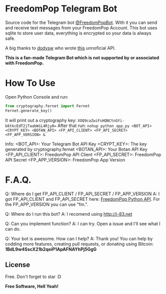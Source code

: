 # FreedomPop Telegram Bot

Source code for the Telegram bot [@FreedomPopBot](https://telegram.me/freedompopbot). With it you can send and receive text messages from your FreedomPop Account. 
This bot uses sqlite to store user data, everything is encrypted so your data is always safe.

A big thanks to [dodysw](https://github.com/dodysw/) who wrote [this](https://github.com/dodysw/fpopclient) unnoficial API.

**This is a fan-made Telegram Bot which is not supported by or associated with FreedomPop.**

# How To Use
Open Python Console and run:
```python
from cryptography.fernet import Fernet
Fernet.generate_key()
```
It will print out a cryptography key:
`XOQ9caZwiFsHQNCtnGYi-b6tkcEdT2jTaabWiL4Rjy0=`
After that run:
`nohup python app.py <BOT_API> <CRYPT_KEY> <BOTAN_API> <FP_API_CLIENT> <FP_API_SECRET> <FP_APP_VERSION> &`

Info:
<BOT_API>: Your Telegram Bot API Key
<CRYPT_KEY>: The key generated by cryptography.fernet
<BOTAN_API>: Your Botan API Key
<FP_API_CLIENT>: FreedomPop API Client
<FP_API_SECRET>: FreedomPop API Secret
<FP_APP_VERSION>: FreedomPop App Version

# F.A.Q.
Q: Where do I get FP_API_CLIENT / FP_API_SECRET / FP_APP_VERSION
A: I got FP_API_CLIENT and FP_API_SECRET here: [FreedomPop Python API](https://github.com/dodysw/fpopclient). For the FP_APP_VERSION you can use "fm.".

Q: Where do I run this bot?
A: I recomend using http://i-83.net

Q: Can you implement <???> function?
A: I can try. Open a issue and I'll see what I can do.

Q: Your bot is awesome. How can I help?
A: Thank you! You can help by codding more features, creating pull requests, or donating using Bitcoin: **1BdL9w4SscX21b2qeiP1ApAFNAYhPj5GgG**

License
----
Free. Don't forget to star :D

**Free Software, Hell Yeah!**